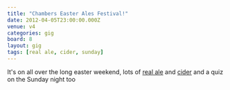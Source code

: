 ```yaml
---
title: "Chambers Easter Ales Festival!"
date: 2012-04-05T23:00:00.000Z
venue: v4
categories: gig
board: 8
layout: gig
tags: [real ale, cider, sunday]
---
```

It's on all over the long easter weekend, lots of <a href="/wiki/real+ale">real ale</a> and <a href="/wiki/cider">cider</a> and a quiz on the Sunday night too